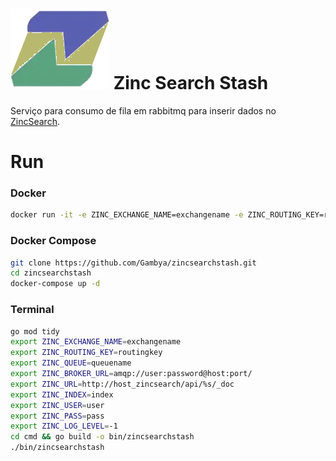 # <img src=https://github.com/Gambya/zincsearchstash/blob/main/logo.png> Zinc Search Stash

Serviço para consumo de fila em rabbitmq para inserir dados no [ZincSearch](https://docs.zincsearch.com/).

# Run

### Docker

```sh
docker run -it -e ZINC_EXCHANGE_NAME=exchangename -e ZINC_ROUTING_KEY=routingkey -e ZINC_QUEUE=queuename -e ZINC_BROKER_URL=amqp://user:password@host:port/ -e ZINC_URL=http://host_zincsearch/api/%s/_doc -e ZINC_INDEX=index -e ZINC_USER=user -e ZINC_PASS=password -e ZINC_LOG_LEVEL=-1 gambya/zincsearchstash:0.0.1-alpine
```

### Docker Compose

```sh
git clone https://github.com/Gambya/zincsearchstash.git
cd zincsearchstash
docker-compose up -d
```

### Terminal

```sh
go mod tidy
export ZINC_EXCHANGE_NAME=exchangename
export ZINC_ROUTING_KEY=routingkey
export ZINC_QUEUE=queuename
export ZINC_BROKER_URL=amqp://user:password@host:port/
export ZINC_URL=http://host_zincsearch/api/%s/_doc
export ZINC_INDEX=index
export ZINC_USER=user
export ZINC_PASS=pass
export ZINC_LOG_LEVEL=-1
cd cmd && go build -o bin/zincsearchstash
./bin/zincsearchstash
```
